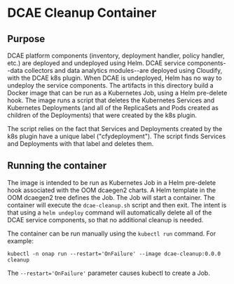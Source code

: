 # DCAE Cleanup Container
## Purpose
DCAE platform components (inventory, deployment handler, policy handler, etc.) are
deployed and undeployed using Helm.   DCAE service components--data collectors and
data analytics modules--are deployed using Cloudify, with the DCAE k8s plugin.
When DCAE is undeployed, Helm
has no way to undeploy the service components.  The artifacts in this directory
build a Docker image that can be run as a Kubernetes Job, using a Helm pre-delete hook.
The image runs a script that deletes the Kubernetes Services and Kubernetes Deployments
(and all of the ReplicaSets and Pods created as children of the Deployments) that were
created by the k8s plugin.

The script relies on the fact that Services and Deployments created by the k8s
plugin have a unique label ("cfydeployment").   The script finds Services and
Deployments with that label and deletes them.

## Running the container
The image is intended to be run as Kubernetes Job in a Helm pre-delete hook associated
with the OOM dcaegen2 charts.  A Helm template in the OOM dcaegen2 tree defines the Job.
The Job will start a container.  The container will execute the `dcae-cleanup.sh` script
and then exit.  The intent is that using a `helm undeploy` command will automatically
delete all of the DCAE service components, so that no additional cleanup is needed.

The container can be run manually using the `kubectl run` command.  For example:
```
kubectl -n onap run --restart='OnFailure' --image dcae-cleanup:0.0.0 cleanup
```
The `--restart='OnFailure'` parameter causes kubectl to create a Job.